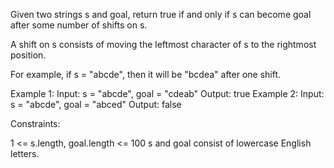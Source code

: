 Given two strings s and goal, return true if and only if s can become goal
after some number of shifts on s.

A shift on s consists of moving the leftmost character of s to the rightmost
position.


For example, if s = "abcde", then it will be "bcdea" after one shift.



Example 1:
Input: s = "abcde", goal = "cdeab"
Output: true
Example 2:
Input: s = "abcde", goal = "abced"
Output: false


Constraints:


1 <= s.length, goal.length <= 100
s and goal consist of lowercase English letters.




